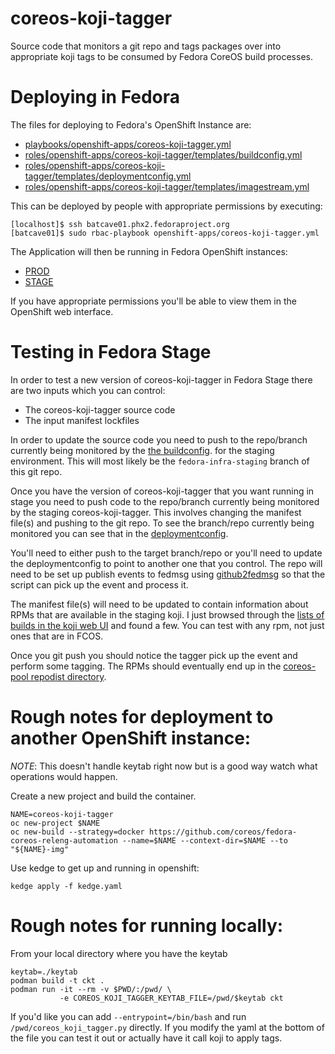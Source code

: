 # coreos-koji-tagger

Source code that monitors a git repo and tags packages over into
appropriate koji tags to be consumed by Fedora CoreOS build processes.

# Deploying in Fedora


The files for deploying to Fedora's OpenShift Instance are:

- [playbooks/openshift-apps/coreos-koji-tagger.yml](https://infrastructure.fedoraproject.org/cgit/ansible.git/tree/playbooks/openshift-apps/coreos-koji-tagger.yml)
- [roles/openshift-apps/coreos-koji-tagger/templates/buildconfig.yml](https://infrastructure.fedoraproject.org/cgit/ansible.git/tree/roles/openshift-apps/coreos-koji-tagger/templates/buildconfig.yml)
- [roles/openshift-apps/coreos-koji-tagger/templates/deploymentconfig.yml](https://infrastructure.fedoraproject.org/cgit/ansible.git/tree/roles/openshift-apps/coreos-koji-tagger/templates/deploymentconfig.yml)
- [roles/openshift-apps/coreos-koji-tagger/templates/imagestream.yml](https://infrastructure.fedoraproject.org/cgit/ansible.git/tree/roles/openshift-apps/coreos-koji-tagger/templates/imagestream.yml)

This can be deployed by people with appropriate permissions by
executing:

```
[localhost]$ ssh batcave01.phx2.fedoraproject.org
[batcave01]$ sudo rbac-playbook openshift-apps/coreos-koji-tagger.yml
```

The Application will then be running in Fedora OpenShift instances:

- [PROD](https://os.fedoraproject.org/console/project/coreos-koji-tagger/)
- [STAGE](https://os.stg.fedoraproject.org/console/project/coreos-koji-tagger/)

If you have appropriate permissions you'll be able to view them in the
OpenShift web interface.

# Testing in Fedora Stage

In order to test a new version of coreos-koji-tagger in Fedora Stage
there are two inputs which you can control:

- The coreos-koji-tagger source code
- The input manifest lockfiles

In order to update the source code you need to push to the repo/branch
currently being monitored by the
[the buildconfig](https://infrastructure.fedoraproject.org/cgit/ansible.git/tree/roles/openshift-apps/coreos-koji-tagger/templates/buildconfig.yml).
for the staging environment. This will most likely be the
`fedora-infra-staging` branch of this git repo.

Once you have the version of coreos-koji-tagger that you want running
in stage you need to push code to the repo/branch currently being monitored
by the staging coreos-koji-tagger. This involves changing the manifest file(s)
and pushing to the git repo. To see the branch/repo currently being
monitored you can see that in the
[deploymentconfig](https://infrastructure.fedoraproject.org/cgit/ansible.git/tree/roles/openshift-apps/coreos-koji-tagger/templates/deploymentconfig.yml).

You'll need to either push to the target branch/repo or you'll need to
update the deploymentconfig to point to another one that you control. The
repo will need to be set up publish events to fedmsg using
[github2fedmsg](https://apps.fedoraproject.org/github2fedmsg) so that
the script can pick up the event and process it.

The manifest file(s) will need to be updated to contain information
about RPMs that are available in the staging koji. I just browsed
through the
[lists of builds in the koji web UI](https://koji.stg.fedoraproject.org/koji/builds)
and found a few. You can test with any rpm, not just ones that are
in FCOS.

Once you git push you should notice the tagger pick up the event
and perform some tagging. The RPMs should eventually end up in the
[coreos-pool repodist directory](https://kojipkgs.stg.fedoraproject.org/repos-dist/coreos-pool).

# Rough notes for deployment to another OpenShift instance:

*NOTE*: This doesn't handle keytab right now but is a good way watch
        what operations would happen.

Create a new project and build the container.

```
NAME=coreos-koji-tagger
oc new-project $NAME
oc new-build --strategy=docker https://github.com/coreos/fedora-coreos-releng-automation --name=$NAME --context-dir=$NAME --to "${NAME}-img"
```

Use kedge to get up and running in openshift:

```
kedge apply -f kedge.yaml
```

# Rough notes for running locally:

From your local directory where you have the keytab

```
keytab=./keytab
podman build -t ckt .
podman run -it --rm -v $PWD/:/pwd/ \
           -e COREOS_KOJI_TAGGER_KEYTAB_FILE=/pwd/$keytab ckt
```

If you'd like you can add `--entrypoint=/bin/bash` and run 
`/pwd/coreos_koji_tagger.py` directly. If you modify the yaml at the bottom
of the file you can test it out or actually have it call koji
to apply tags.
